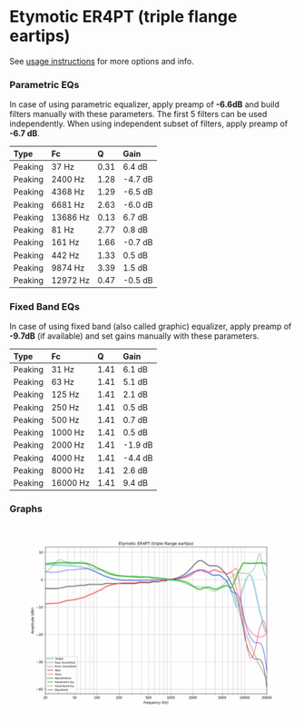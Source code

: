 # Etymotic ER4PT (triple flange eartips)
See [usage instructions](https://github.com/jaakkopasanen/AutoEq#usage) for more options and info.

### Parametric EQs
In case of using parametric equalizer, apply preamp of **-6.6dB** and build filters manually
with these parameters. The first 5 filters can be used independently.
When using independent subset of filters, apply preamp of **-6.7 dB**.

| Type    | Fc       |    Q | Gain    |
|:--------|:---------|:-----|:--------|
| Peaking | 37 Hz    | 0.31 | 6.4 dB  |
| Peaking | 2400 Hz  | 1.28 | -4.7 dB |
| Peaking | 4368 Hz  | 1.29 | -6.5 dB |
| Peaking | 6681 Hz  | 2.63 | -6.0 dB |
| Peaking | 13686 Hz | 0.13 | 6.7 dB  |
| Peaking | 81 Hz    | 2.77 | 0.8 dB  |
| Peaking | 161 Hz   | 1.66 | -0.7 dB |
| Peaking | 442 Hz   | 1.33 | 0.5 dB  |
| Peaking | 9874 Hz  | 3.39 | 1.5 dB  |
| Peaking | 12972 Hz | 0.47 | -0.5 dB |

### Fixed Band EQs
In case of using fixed band (also called graphic) equalizer, apply preamp of **-9.7dB**
(if available) and set gains manually with these parameters.

| Type    | Fc       |    Q | Gain    |
|:--------|:---------|:-----|:--------|
| Peaking | 31 Hz    | 1.41 | 6.1 dB  |
| Peaking | 63 Hz    | 1.41 | 5.1 dB  |
| Peaking | 125 Hz   | 1.41 | 2.1 dB  |
| Peaking | 250 Hz   | 1.41 | 0.5 dB  |
| Peaking | 500 Hz   | 1.41 | 0.7 dB  |
| Peaking | 1000 Hz  | 1.41 | 0.5 dB  |
| Peaking | 2000 Hz  | 1.41 | -1.9 dB |
| Peaking | 4000 Hz  | 1.41 | -4.4 dB |
| Peaking | 8000 Hz  | 1.41 | 2.6 dB  |
| Peaking | 16000 Hz | 1.41 | 9.4 dB  |

### Graphs
![](./Etymotic%20ER4PT%20(triple%20flange%20eartips).png)